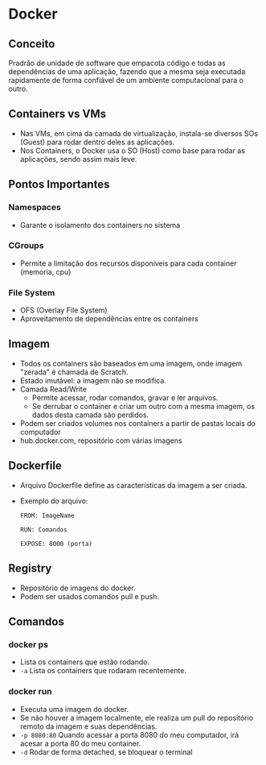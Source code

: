 # Docker

## Conceito

Pradrão de unidade de software que empacota código e todas as dependências de uma aplicação, fazendo que a mesma seja executada rapidamente de forma confiável de um ambiente computacional para o outro.


## Containers vs VMs

- Nas VMs, em cima da camada de virtualização, instala-se diversos SOs (Guest) para rodar dentro deles as aplicações.
- Nos Containers, o Docker usa o SO (Host) como base para rodar as aplicações, sendo assim mais leve.


## Pontos Importantes

### Namespaces

- Garante o isolamento dos containers no sistema

### CGroups

- Permite a limitação dos recursos disponíveis para cada container (memoria, cpu)

### File System

- OFS (Overlay File System)
- Aproveitamento de dependências entre os containers


## Imagem

- Todos os containers são baseados em uma imagem, onde imagem "zerada" é chamada de Scratch.
- Estado imutável: a imagem não se modifica.
- Camada Read/Write
  - Permite acessar, rodar comandos, gravar e ler arquivos.
  - Se derrubar o container e criar um outro com a mesma imagem, os dados desta camada são perdidos.
- Podem ser criados volumes nos containers a partir de pastas locais do computador
- hub.docker.com, repositório com várias imagens

## Dockerfile

- Arquivo Dockerfile define as características da imagem a ser criada.
- Exemplo do arquivo:

      FROM: ImageName
      
      RUN: Comandos
      
      EXPOSE: 8000 (porta)

## Registry

- Repositório de imagens do docker.
- Podem ser usados comandos pull e push.

## Comandos

### docker ps

- Lista os containers que estão rodando.
- `-a` Lista os containers que rodaram recentemente.

### docker run

- Executa uma imagem do docker.
- Se não houver a imagem localmente, ele realiza um pull do repositório remoto da imagem e suas dependências.
- `-p 8080:80` Quando acessar a porta 8080 do meu computador, irá acesar a porta 80 do meu container.
- `-d` Rodar de forma detached, se bloquear o terminal
